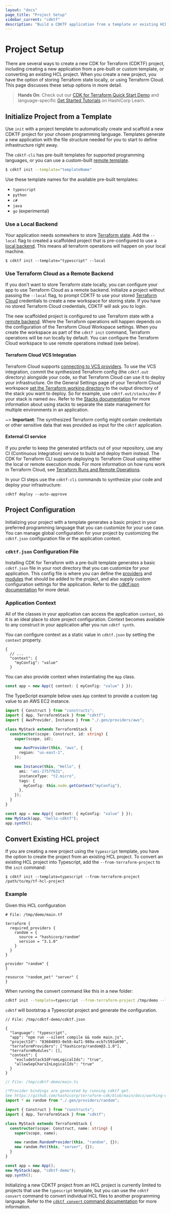 ```yaml
---
layout: "docs"
page_title: "Project Setup"
sidebar_current: "cdktf"
description: "Build a CDKTF application from a template or existing HCL project, and configure storage for Terraform state."
---
```


# Project Setup

There are several ways to create a new CDK for Terraform (CDKTF) project, including creating a new application from a pre-built or custom template, or converting an existing HCL project. When you create a new project, you have the option of storing Terraform state locally, or using Terraform Cloud. This page discusses these setup options in more detail.

> **Hands On**: Check out our [CDK for Terraform Quick Start Demo](https://learn.hashicorp.com/tutorials/terraform/cdktf-install?in=terraform/cdktf) and language-specific [Get Started Tutorials](https://learn.hashicorp.com/collections/terraform/cdktf) on HashiCorp Learn.

## Initialize Project from a Template

Use `init` with a project template to automatically create and scaffold a new CDKTF project for your chosen programming language.
Templates generate a new application with the file structure needed for you to start to define infrastructure right away.

The `cdktf-cli` has pre-built templates for supported programming languages, or you can use a custom-built [remote template](/docs/cdktf/create-and-deploy/remote-templates.html).

```bash
$ cdktf init --template="templateName"
```

Use these template names for the available pre-built templates:

- `typescript`
- `python`
- `c#`
- `java`
- `go` (experimental)

### Use a Local Backend

Your application needs somewhere to store [Terraform state](https://www.terraform.io/docs/language/state/index.html). Add the `--local` flag to created a scaffolded project that is pre-configured to use a [local backend](https://www.terraform.io/docs/language/settings/backends/local.html). This means all terraform operations will happen on your local machine.

```
$ cdktf init --template="typescript" --local
```

### Use Terraform Cloud as a Remote Backend

If you don't want to store Terraform state locally, you can configure your app to use Terraform Cloud as a remote backend. Initialize a project without passing the `--local` flag, to prompt CDKTF to use your stored [Terraform Cloud](https://www.terraform.io/docs/cloud/index.html) credentials to create a new workspace for storing state. If you have no stored Terraform Cloud credentials, CDKTF will ask you to login.

The new scaffolded project is configured to use Terraform state with a [remote backend](https://www.terraform.io/docs/language/settings/backends/remote.html). Where the Terraform operations will happen depends on the configuration of the Terraform Cloud Workspace settings. When you create the workspace as part of the `cdktf init` command, Terraform operations will be run locally by default. You can configure the Terraform Cloud workspace to use remote operations instead (see below).

#### Terraform Cloud VCS Integration

Terraform Cloud supports [connecting to VCS providers](https://www.terraform.io/docs/cloud/vcs/index.html). To use the VCS integration, commit the synthesized Terraform config (the `cdktf.out` directory) alongside your code, so that Terraform Cloud can use it to deploy your infrastructure. On the General Settings page of your Terraform Cloud workspace [set the Terraform working directory](https://www.terraform.io/docs/cloud/workspaces/settings.html#terraform-working-directory) to the output directory of the stack you want to deploy. So for example, use `cdktf.out/stacks/dev` if your stack is named `dev`. Refer to the [Stacks documentation](./stacks.html) for more information about using stacks to separate the state management for multiple environments in an application.

~> **Important**: The synthesized Terraform config might contain credentials or other sensitive data that was provided as input for the `cdktf` application.

#### External CI service

If you prefer to keep the generated artifacts out of your repository, use any CI (Continuous Integration) service to build and deploy them instead. The CDK for Terraform CLI supports deploying to Terraform Cloud using either the local or remote execution mode. For more information on how runs work in Terraform Cloud, see [Terraform Runs and Remote Operations](https://www.terraform.io/docs/cloud/run/index.html).

In your CI steps use the `cdktf-cli` commands to synthesize your code and deploy your infrastructure:

```
cdktf deploy --auto-approve
```

## Project Configuration

Initializing your project with a template generates a basic project in your preferred programming language that you can customize for your use case. You can manage global configuration for your project by customizing the `cdktf.json` configuration file or the application context.

### `cdktf.json` Configuration File

Installing CDK for Terraform with a pre-built template generates a basic `cdktf.json` file in your root directory that you can customize for your application. This config file is where you can define the [providers](/docs/cdktf/concepts/fundamentals/providers.html) and [modules](docs/cdktf/concepts/fundamentals/modules.html) that should be added to the project, and also supply custom configuration settings for the application. Refer to the [cdktf.json documentation](/docs/cdktf/concepts/cdktf-json.html) for more detail.

### Application Context

All of the classes in your application can access the application `context`, so it is an ideal place to store project configuration. Context becomes available to any construct in your application after you run `cdktf synth`.

You can configure context as a static value in `cdktf.json` by setting the `context` property.

```jsonc
{
  // ...
  "context": {
    "myConfig": "value"
  }
```

You can also provide context when instantiating the `App` class.

```ts
const app = new App({ context: { myConfig: "value" } });
```

The TypeScript example below uses `App` context to provide a custom tag value to an AWS EC2 instance.

```typescript
import { Construct } from "constructs";
import { App, TerraformStack } from "cdktf";
import { AwsProvider, Instance } from "./.gen/providers/aws";

class MyStack extends TerraformStack {
  constructor(scope: Construct, id: string) {
    super(scope, id);

    new AwsProvider(this, "aws", {
      region: "us-east-1",
    });

    new Instance(this, "Hello", {
      ami: "ami-2757f631",
      instanceType: "t2.micro",
      tags: {
        myConfig: this.node.getContext("myConfig"),
      },
    });
  }
}

const app = new App({ context: { myConfig: "value" } });
new MyStack(app, "hello-cdktf");
app.synth();
```

## Convert Existing HCL project

If you are creating a new project using the `typescript` template, you have the option to create the project from an existing HCL project. To convert an existing HCL project into Typescript, add the `--from-terraform-project` to the `init` command:

```
$ cdktf init --template=typescript --from-terraform-project /path/to/my/tf-hcl-project
```

### Example

Given this HCL configuration

```hcl
# File: /tmp/demo/main.tf

terraform {
  required_providers {
    random = {
      source = "hashicorp/random"
      version = "3.1.0"
    }
  }
}

provider "random" {
}

resource "random_pet" "server" {
}
```

When running the convert command like this in a new folder:

```sh
cdktf init --template=typescript --from-terraform-project /tmp/demo --local
```

`cdktf` will bootstrap a Typescript project and generate the configuration.

```jsonc
// File: /tmp/cdktf-demo/cdktf.json

{
  "language": "typescript",
  "app": "npm run --silent compile && node main.js",
  "projectId": "83684893-0e58-4a71-989a-ecb7c593a690",
  "terraformProviders": ["hashicorp/random@3.1.0"],
  "terraformModules": [],
  "context": {
    "excludeStackIdFromLogicalIds": "true",
    "allowSepCharsInLogicalIds": "true"
  }
}
```

```ts
// File: /tmp/cdktf-demo/main.ts

/*Provider bindings are generated by running cdktf get.
See https://github.com/hashicorp/terraform-cdk/blob/main/docs/working-with-cdk-for-terraform/using-providers.md#importing-providers-and-modules for more details.*/
import * as random from "./.gen/providers/random";

import { Construct } from "constructs";
import { App, TerraformStack } from "cdktf";

class MyStack extends TerraformStack {
  constructor(scope: Construct, name: string) {
    super(scope, name);

    new random.RandomProvider(this, "random", {});
    new random.Pet(this, "server", {});
  }
}

const app = new App();
new MyStack(app, "cdktf-demo");
app.synth();
```

Initializing a new CDKTF project from an HCL project is currently limited to projects that use the `typescript` template, but you can use the `cdktf convert` command to convert individual HCL files to another programming language. Refer to the [`cdktf convert` command documentation](/docs/cdktf/cli-reference/commands.html) for more information.
